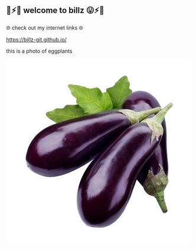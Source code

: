 ## 🌈⚡😛 welcome to billz 😛⚡🌈

🌐 check out my internet links 🌐

https://billz-git.github.io/



this is a photo of eggplants

<div align="center"><img src="fresh-brinjal-500x500.jpg" width="500" height="500" alt="this is an eggplant" /></div>
